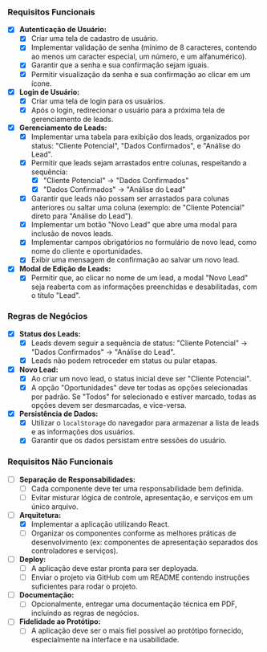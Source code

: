 ### Requisitos Funcionais

- [x] **Autenticação de Usuário:**
  - [x] Criar uma tela de cadastro de usuário.
  - [x] Implementar validação de senha (mínimo de 8 caracteres, contendo ao menos um caracter especial, um número, e um alfanumérico).
  - [x] Garantir que a senha e sua confirmação sejam iguais.
  - [x] Permitir visualização da senha e sua confirmação ao clicar em um ícone.

- [x] **Login de Usuário:**
  - [x] Criar uma tela de login para os usuários.
  - [x] Após o login, redirecionar o usuário para a próxima tela de gerenciamento de leads.

- [x] **Gerenciamento de Leads:**
  - [x] Implementar uma tabela para exibição dos leads, organizados por status: "Cliente Potencial", "Dados Confirmados", e "Análise do Lead".
  - [x] Permitir que leads sejam arrastados entre colunas, respeitando a sequência:
    - [x] "Cliente Potencial" → "Dados Confirmados"
    - [x] "Dados Confirmados" → "Análise do Lead"
  - [x] Garantir que leads não possam ser arrastados para colunas anteriores ou saltar uma coluna (exemplo: de "Cliente Potencial" direto para "Análise do Lead").
  - [x] Implementar um botão "Novo Lead" que abre uma modal para inclusão de novos leads.
  - [x] Implementar campos obrigatórios no formulário de novo lead, como nome do cliente e oportunidades.
  - [x] Exibir uma mensagem de confirmação ao salvar um novo lead.

- [x] **Modal de Edição de Leads:**
  - [x] Permitir que, ao clicar no nome de um lead, a modal "Novo Lead" seja reaberta com as informações preenchidas e desabilitadas, com o título "Lead".

### Regras de Negócios

- [x] **Status dos Leads:**
  - [x] Leads devem seguir a sequência de status: "Cliente Potencial" → "Dados Confirmados" → "Análise do Lead".
  - [x] Leads não podem retroceder em status ou pular etapas.

- [x] **Novo Lead:**
  - [x] Ao criar um novo lead, o status inicial deve ser "Cliente Potencial".
  - [x] A opção "Oportunidades" deve ter todas as opções selecionadas por padrão. Se "Todos" for selecionado e estiver marcado, todas as opções devem ser desmarcadas, e vice-versa.

- [x] **Persistência de Dados:**
  - [x] Utilizar o `localStorage` do navegador para armazenar a lista de leads e as informações dos usuários.
  - [x] Garantir que os dados persistam entre sessões do usuário.

### Requisitos Não Funcionais

- [ ] **Separação de Responsabilidades:**
  - [ ] Cada componente deve ter uma responsabilidade bem definida.
  - [ ] Evitar misturar lógica de controle, apresentação, e serviços em um único arquivo.

- [ ] **Arquitetura:**
  - [x] Implementar a aplicação utilizando React.
  - [ ] Organizar os componentes conforme as melhores práticas de desenvolvimento (ex: componentes de apresentação separados dos controladores e serviços).

- [ ] **Deploy:**
  - [ ] A aplicação deve estar pronta para ser deployada.
  - [ ] Enviar o projeto via GitHub com um README contendo instruções suficientes para rodar o projeto.

- [ ] **Documentação:**
  - [ ] Opcionalmente, entregar uma documentação técnica em PDF, incluindo as regras de negócios.

- [ ] **Fidelidade ao Protótipo:**
  - [ ] A aplicação deve ser o mais fiel possível ao protótipo fornecido, especialmente na interface e na usabilidade.